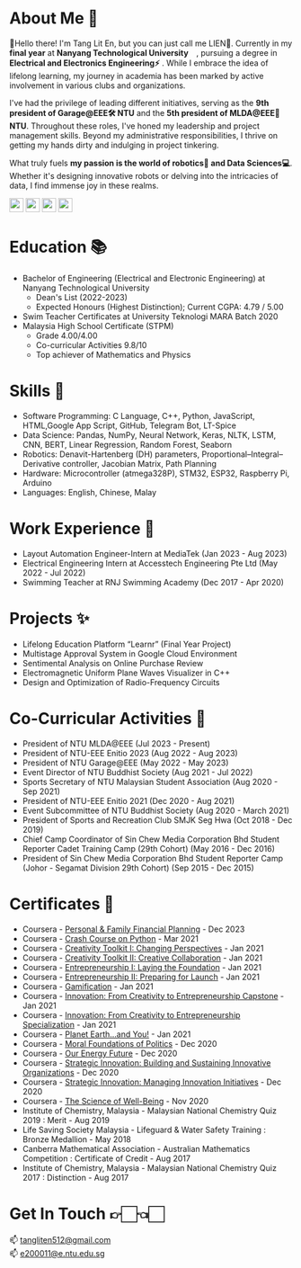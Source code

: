 # About Me 👑 
👋Hello there! I'm Tang Lit En, but you can just call me LIEN👀. Currently in my **final year** at **Nanyang Technological University** <img src="https://github.com/TangLitEn/TangLitEn/assets/65808174/7aa82688-e9b5-4079-8a59-6b9856f7a936"  width="10" height="10">, pursuing a degree in **Electrical and Electronics Engineering⚡️** . While I embrace the idea of lifelong learning, my journey in academia has been marked by active involvement in various clubs and organizations.

I've had the privilege of leading different initiatives, serving as the **9th president of Garage@EEE🛠️ NTU** and the **5th president of MLDA@EEE🤖 NTU**. Throughout these roles, I've honed my leadership and project management skills. Beyond my administrative responsibilities, I thrive on getting my hands dirty and indulging in project tinkering.

What truly fuels **my passion is the world of robotics🦾 and Data Sciences💻**. Whether it's designing innovative robots or delving into the intricacies of data, I find immense joy in these realms. 

<a href="https://www.instagram.com/liten_512/"><img src="https://github.com/TangLitEn/TangLitEn/assets/65808174/f57f9abf-ab3f-4fe4-9110-b100685ef964"  width="25" height="25"></a>
<a href="https://www.linkedin.com/in/lit-en-tang-3552b9201/"><img src="https://github.com/TangLitEn/TangLitEn/assets/65808174/ce9cad82-c66f-43c2-b6b7-8e6b6aae555a"  width="25" height="25"></a>
<a href="https://www.strava.com/athletes/92391526"><img src="https://github.com/TangLitEn/TangLitEn/assets/65808174/07e54ef5-e97f-430e-8175-2f3e1f02688c"  width="25" height="25"></a> 
<a href="https://maps.app.goo.gl/VkQn5fZf8p1VncUV7"><img src="https://github.com/TangLitEn/TangLitEn/assets/65808174/81e23471-beff-4a9a-8773-e226a6470c24"  width="25" height="25"></a> 

# Education 📚
- Bachelor of Engineering (Electrical and Electronic Engineering) at Nanyang Technological University
  - Dean's List (2022-2023)
  - Expected Honours (Highest Distinction); Current CGPA: 4.79 / 5.00
- Swim Teacher Certificates at University Teknologi MARA Batch 2020
- Malaysia High School Certificate (STPM)
  - Grade 4.00/4.00
  - Co-curricular Activities 9.8/10
  - Top achiever of Mathematics and Physics
 
# Skills 🍳
- Software Programming: C Language, C++, Python, JavaScript, HTML,Google App Script, GitHub, Telegram Bot, LT-Spice
- Data Science: Pandas, NumPy, Neural Network, Keras, NLTK, LSTM, CNN, BERT, Linear Regression, Random Forest, Seaborn
- Robotics: Denavit-Hartenberg (DH) parameters, Proportional–Integral–Derivative controller, Jacobian Matrix, Path Planning
- Hardware: Microcontroller (atmega328P), STM32, ESP32, Raspberry Pi, Arduino
- Languages: English, Chinese, Malay

# Work Experience 💼
- Layout Automation Engineer-Intern at MediaTek (Jan 2023 - Aug 2023)
- Electrical Engineering Intern at Accesstech Engineering Pte Ltd (May 2022 - Jul 2022)
- Swimming Teacher at RNJ Swimming Academy (Dec 2017 - Apr 2020)

# Projects ✨
- Lifelong Education Platform “Learnr” (Final Year Project)
- Multistage Approval System in Google Cloud Environment
- Sentimental Analysis on Online Purchase Review
- Electromagnetic Uniform Plane Waves Visualizer in C++
- Design and Optimization of Radio-Frequency Circuits

# Co-Curricular Activities 🛝
- President of NTU MLDA@EEE (Jul 2023 - Present)
- President of NTU-EEE Enitio 2023 (Aug 2022 - Aug 2023)
- President of NTU Garage@EEE (May 2022 - May 2023)
- Event Director of NTU Buddhist Society (Aug 2021 - Jul 2022)
- Sports Secretary of NTU Malaysian Student Association (Aug 2020 - Sep 2021)
- President of NTU-EEE Enitio 2021 (Dec 2020 - Aug 2021)
- Event Subcommittee of NTU Buddhist Society (Aug 2020 - March 2021)
- President of Sports and Recreation Club SMJK Seg Hwa (Oct 2018 - Dec 2019)
- Chief Camp Coordinator of Sin Chew Media Corporation Bhd Student Reporter Cadet Training Camp (29th Cohort) (May 2016 - Dec 2016)
- President of Sin Chew Media Corporation Bhd Student Reporter Camp (Johor - Segamat Division 29th Cohort) (Sep 2015 - Dec 2015)

# Certificates 🔖
- Coursera - [Personal & Family Financial Planning](https://coursera.org/verify/MQ24MCHH792H) - Dec 2023
- Coursera - [Crash Course on Python](https://www.coursera.org/account/accomplishments/certificate/FBRLVYX72REC) - Mar 2021
- Coursera - [Creativity Toolkit I: Changing Perspectives](https://www.coursera.org/account/accomplishments/certificate/X4FGALRGYT9M) - Jan 2021
- Coursera - [Creativity Toolkit II: Creative Collaboration](https://www.coursera.org/account/accomplishments/certificate/PJQTEF6WF4CV) - Jan 2021
- Coursera - [Entrepreneurship I: Laying the Foundation](https://www.coursera.org/account/accomplishments/certificate/U6FTB4E2XM6P) - Jan 2021
- Coursera - [Entrepreneurship II: Preparing for Launch](https://www.coursera.org/account/accomplishments/certificate/X4ZQQFPS64Q8) - Jan 2021
- Coursera - [Gamification](https://www.coursera.org/account/accomplishments/certificate/29X7DHCKYXML) - Jan 2021
- Coursera - [Innovation: From Creativity to Entrepreneurship Capstone](https://www.coursera.org/account/accomplishments/certificate/XUN6ANRD8CQG) - Jan 2021
- Coursera - [Innovation: From Creativity to Entrepreneurship Specialization](https://www.coursera.org/account/accomplishments/specialization/certificate/95CSFXMXMMML) - Jan 2021
- Coursera - [Planet Earth...and You!](https://www.coursera.org/account/accomplishments/certificate/EWWFLTZAEK83) - Jan 2021
- Coursera - [Moral Foundations of Politics](https://www.coursera.org/account/accomplishments/certificate/RWG7VKH63WBF) - Dec 2020
- Coursera - [Our Energy Future](https://www.coursera.org/account/accomplishments/certificate/6GZ9R3JPG692) - Dec 2020
- Coursera - [Strategic Innovation: Building and Sustaining Innovative Organizations](https://www.coursera.org/account/accomplishments/certificate/WYPSV6UNPU37) - Dec 2020
- Coursera - [Strategic Innovation: Managing Innovation Initiatives](https://www.coursera.org/account/accomplishments/certificate/GQBWNHZTPG5U) - Dec 2020
- Coursera - [The Science of Well-Being](https://www.coursera.org/account/accomplishments/certificate/V6PZ9NEYU4K9) - Nov 2020
- Institute of Chemistry, Malaysia - Malaysian National Chemistry Quiz 2019 : Merit - Aug 2019
- Life Saving Society Malaysia - Lifeguard & Water Safety Training : Bronze Medallion - May 2018
- Canberra Mathematical Association - Australian Mathematics Competition : Certificate of Credit - Aug 2017
- Institute of Chemistry, Malaysia - Malaysian National Chemistry Quiz 2017 : Distinction - Aug 2017

# Get In Touch 👉🏻👈🏻
📫 tangliten512@gmail.com
\
📫 e200011@e.ntu.edu.sg
